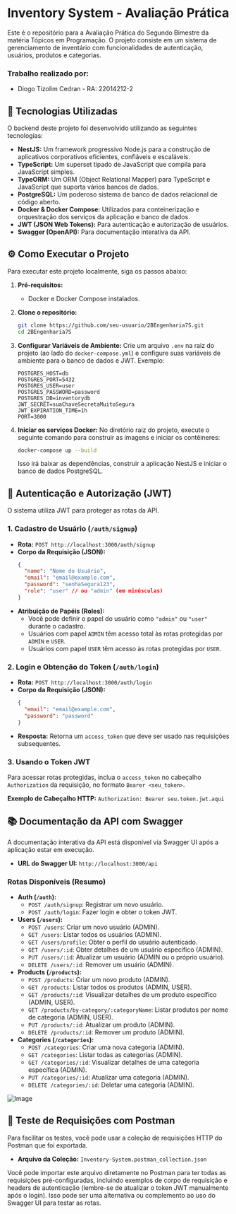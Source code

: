 # Inventory System - Avaliação Prática

Este é o repositório para a Avaliação Prática do Segundo Bimestre da matéria Tópicos em Programação. O projeto consiste em um sistema de gerenciamento de inventário com funcionalidades de autenticação, usuários, produtos e categorias.

### Trabalho realizado por:

- Diogo Tizolim Cedran - RA: 22014212-2

## 🚀 Tecnologias Utilizadas

O backend deste projeto foi desenvolvido utilizando as seguintes tecnologias:

*   **NestJS:** Um framework progressivo Node.js para a construção de aplicativos corporativos eficientes, confiáveis e escaláveis.
*   **TypeScript:** Um superset tipado de JavaScript que compila para JavaScript simples.
*   **TypeORM:** Um ORM (Object Relational Mapper) para TypeScript e JavaScript que suporta vários bancos de dados.
*   **PostgreSQL:** Um poderoso sistema de banco de dados relacional de código aberto.
*   **Docker & Docker Compose:** Utilizados para conteinerização e orquestração dos serviços da aplicação e banco de dados.
*   **JWT (JSON Web Tokens):** Para autenticação e autorização de usuários.
*   **Swagger (OpenAPI):** Para documentação interativa da API.

## ⚙️ Como Executar o Projeto

Para executar este projeto localmente, siga os passos abaixo:

1.  **Pré-requisitos:**
    *   Docker e Docker Compose instalados.

2.  **Clone o repositório:**
    ```bash
    git clone https://github.com/seu-usuario/2BEngenharia7S.git
    cd 2BEngenharia7S
    ```

3.  **Configurar Variáveis de Ambiente:**
    Crie um arquivo `.env` na raiz do projeto (ao lado do `docker-compose.yml`) e configure suas variáveis de ambiente para o banco de dados e JWT. Exemplo:
    ```env
    POSTGRES_HOST=db
    POSTGRES_PORT=5432
    POSTGRES_USER=user
    POSTGRES_PASSWORD=password
    POSTGRES_DB=inventorydb
    JWT_SECRET=suaChaveSecretaMuitoSegura
    JWT_EXPIRATION_TIME=1h
    PORT=3000
    ```

4.  **Iniciar os serviços Docker:**
    No diretório raiz do projeto, execute o seguinte comando para construir as imagens e iniciar os contêineres:
    ```bash
    docker-compose up --build
    ```
    Isso irá baixar as dependências, construir a aplicação NestJS e iniciar o banco de dados PostgreSQL.

## 🔐 Autenticação e Autorização (JWT)

O sistema utiliza JWT para proteger as rotas da API.

### 1. Cadastro de Usuário (`/auth/signup`)

*   **Rota:** `POST http://localhost:3000/auth/signup`
*   **Corpo da Requisição (JSON):**
    ```json
    {
      "name": "Nome do Usuário",
      "email": "email@example.com",
      "password": "senhaSegura123",
      "role": "user" // ou "admin" (em minúsculas)
    }
    ```
*   **Atribuição de Papéis (Roles):**
    *   Você pode definir o papel do usuário como `"admin"` ou `"user"` durante o cadastro.
    *   Usuários com papel `ADMIN` têm acesso total às rotas protegidas por `ADMIN` e `USER`.
    *   Usuários com papel `USER` têm acesso às rotas protegidas por `USER`.

### 2. Login e Obtenção do Token (`/auth/login`)

*   **Rota:** `POST http://localhost:3000/auth/login`
*   **Corpo da Requisição (JSON):**
    ```json
    {
      "email": "email@example.com",
      "password": "password"
    }
    ```
*   **Resposta:** Retorna um `access_token` que deve ser usado nas requisições subsequentes.

### 3. Usando o Token JWT

Para acessar rotas protegidas, inclua o `access_token` no cabeçalho `Authorization` da requisição, no formato `Bearer <seu_token>`.

**Exemplo de Cabeçalho HTTP:**
`Authorization: Bearer seu.token.jwt.aqui`

## 📚 Documentação da API com Swagger

A documentação interativa da API está disponível via Swagger UI após a aplicação estar em execução.

*   **URL do Swagger UI:** `http://localhost:3000/api`

### Rotas Disponíveis (Resumo)

*   **Auth (`/auth`):**
    *   `POST /auth/signup`: Registrar um novo usuário.
    *   `POST /auth/login`: Fazer login e obter o token JWT.
*   **Users (`/users`):**
    *   `POST /users`: Criar um novo usuário (ADMIN).
    *   `GET /users`: Listar todos os usuários (ADMIN).
    *   `GET /users/profile`: Obter o perfil do usuário autenticado.
    *   `GET /users/:id`: Obter detalhes de um usuário específico (ADMIN).
    *   `PUT /users/:id`: Atualizar um usuário (ADMIN ou o próprio usuário).
    *   `DELETE /users/:id`: Remover um usuário (ADMIN).
*   **Products (`/products`):**
    *   `POST /products`: Criar um novo produto (ADMIN).
    *   `GET /products`: Listar todos os produtos (ADMIN, USER).
    *   `GET /products/:id`: Visualizar detalhes de um produto específico (ADMIN, USER).
    *   `GET /products/by-category/:categoryName`: Listar produtos por nome de categoria (ADMIN, USER).
    *   `PUT /products/:id`: Atualizar um produto (ADMIN).
    *   `DELETE /products/:id`: Remover um produto (ADMIN).
*   **Categories (`/categories`):**
    *   `POST /categories`: Criar uma nova categoria (ADMIN).
    *   `GET /categories`: Listar todas as categorias (ADMIN).
    *   `GET /categories/:id`: Visualizar detalhes de uma categoria específica (ADMIN).
    *   `PUT /categories/:id`: Atualizar uma categoria (ADMIN).
    *   `DELETE /categories/:id`: Deletar uma categoria (ADMIN).

![Image](https://github.com/user-attachments/assets/9d67b721-3f5f-4771-b070-e197148720b6)

## 🧪 Teste de Requisições com Postman

Para facilitar os testes, você pode usar a coleção de requisições HTTP do Postman que foi exportada.

*   **Arquivo da Coleção:** `Inventory-System.postman_collection.json`

Você pode importar este arquivo diretamente no Postman para ter todas as requisições pré-configuradas, incluindo exemplos de corpo de requisição e headers de autenticação (lembre-se de atualizar o token JWT manualmente após o login). Isso pode ser uma alternativa ou complemento ao uso do Swagger UI para testar as rotas.